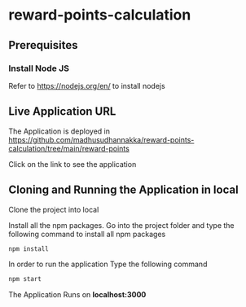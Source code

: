 # reward-points-calculation

## Prerequisites

### Install Node JS
Refer to https://nodejs.org/en/ to install nodejs

## Live Application URL

The Application is deployed in https://github.com/madhusudhannakka/reward-points-calculation/tree/main/reward-points

Click on the link to see the application

## Cloning and Running the Application in local

Clone the project into local

Install all the npm packages. Go into the project folder and type the following command to install all npm packages

```bash
npm install
```

In order to run the application Type the following command

```bash
npm start
```

The Application Runs on **localhost:3000**



